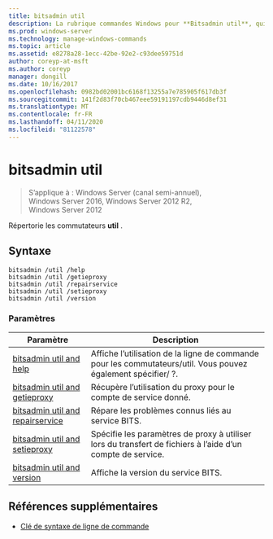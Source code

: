 ```yaml
---
title: bitsadmin util
description: La rubrique commandes Windows pour **Bitsadmin util**, qui répertorie les commutateurs util.
ms.prod: windows-server
ms.technology: manage-windows-commands
ms.topic: article
ms.assetid: e8278a28-1ecc-42be-92e2-c93dee59751d
author: coreyp-at-msft
ms.author: coreyp
manager: dongill
ms.date: 10/16/2017
ms.openlocfilehash: 0982bd02001bc6168f13255a7e785905f617db3f
ms.sourcegitcommit: 141f2d83f70cb467eee59191197cdb9446d8ef31
ms.translationtype: MT
ms.contentlocale: fr-FR
ms.lasthandoff: 04/11/2020
ms.locfileid: "81122578"
---
```

# <a name="bitsadmin-util"></a>bitsadmin util

> S’applique à : Windows Server (canal semi-annuel), Windows Server 2016, Windows Server 2012 R2, Windows Server 2012

Répertorie les commutateurs **util** .

## <a name="syntax"></a>Syntaxe

```
bitsadmin /util /help
bitsadmin /util /getieproxy
bitsadmin /util /repairservice
bitsadmin /util /setieproxy
bitsadmin /util /version
```

### <a name="parameters"></a>Paramètres

| Paramètre | Description |
| --------- | ----------- |
| [bitsadmin util and help](bitsadmin-util-and-help.md) | Affiche l’utilisation de la ligne de commande pour les commutateurs/util. Vous pouvez également spécifier/ ?. |
| [bitsadmin util and getieproxy](bitsadmin-util-and-getieproxy.md) | Récupère l’utilisation du proxy pour le compte de service donné. |
| [bitsadmin util and repairservice](bitsadmin-util-and-repairservice.md) | Répare les problèmes connus liés au service BITS. |
| [bitsadmin util and setieproxy](bitsadmin-util-and-setieproxy.md) | Spécifie les paramètres de proxy à utiliser lors du transfert de fichiers à l’aide d’un compte de service. |
| [bitsadmin util and version](bitsadmin-util-and-version.md) | Affiche la version du service BITS. |

## <a name="additional-references"></a>Références supplémentaires

- [Clé de syntaxe de ligne de commande](command-line-syntax-key.md)
